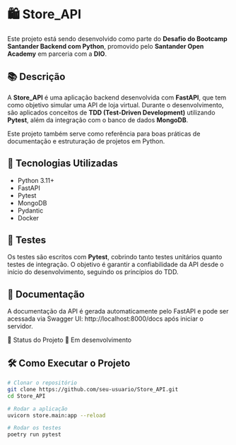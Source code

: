 # 🛍️ Store_API

Este projeto está sendo desenvolvido como parte do **Desafio do Bootcamp Santander Backend com Python**, promovido pelo **Santander Open Academy** em parceria com a **DIO**.

## 📚 Descrição

A **Store_API** é uma aplicação backend desenvolvida com **FastAPI**, que tem como objetivo simular uma API de loja virtual. Durante o desenvolvimento, são aplicados conceitos de **TDD (Test-Driven Development)** utilizando **Pytest**, além da integração com o banco de dados **MongoDB**.

Este projeto também serve como referência para boas práticas de documentação e estruturação de projetos em Python.

## 🚀 Tecnologias Utilizadas

- Python 3.11+
- FastAPI
- Pytest
- MongoDB
- Pydantic
- Docker 
  

## 🧪 Testes

Os testes são escritos com **Pytest**, cobrindo tanto testes unitários quanto testes de integração. O objetivo é garantir a confiabilidade da API desde o início do desenvolvimento, seguindo os princípios do TDD.

## 📄 Documentação

A documentação da API é gerada automaticamente pelo FastAPI e pode ser acessada via Swagger UI:
http://localhost:8000/docs após iniciar o servidor.

📌 Status do Projeto
🚧 Em desenvolvimento

## 🛠️ Como Executar o Projeto

```bash
# Clonar o repositório
git clone https://github.com/seu-usuario/Store_API.git
cd Store_API

# Rodar a aplicação
uvicorn store.main:app --reload

# Rodar os testes
poetry run pytest



